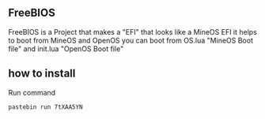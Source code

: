 ## FreeBIOS

FreeBIOS is a Project that makes a "EFI" that looks like a MineOS EFI
it helps to boot from MineOS and OpenOS
you can boot from OS.lua "MineOS Boot file" and init.lua "OpenOS Boot file"

## how to install
Run command

	pastebin run 7tXAA5YN

